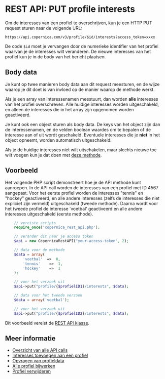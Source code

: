 # REST API: PUT profile interests

Om de interesses van een profiel te overschrijven, kun je een HTTP PUT
request sturen naar de volgende URL:

`https://api.copernica.com/v3/profile/$id/interests?access_token=xxxx`

De code `$id` moet je vervangen door de numerieke identifier van het profiel
waarvan je de interesses wilt veranderen. De nieuwe interesses van het profiel
kun je in de body van het bericht plaatsen.

## Body data

Je kunt op twee manieren body data aan dit request meesturen, en de wijze waarop
je dit doet is van invloed op de manier waarop de methode werkt.

Als je een array van interessenamen meestuurt, dan worden **alle** interesses
van het profiel overschreven. Alle huidige interesses worden uitgeschakeld,
en alleen de interesses die in het array zijn opgenomen worden geactiveerd.

Je kunt ook een object sturen als body data. De keys van het object zijn dan
de interessenamen, en de velden boolean waardes om te bepalen of de interesse
aan of uit wordt geschakeld. Eventuele interesses die je **niet** in het object
opneemt, worden automatisch uitgeschakeld.

Als je de huidige interesses niet wilt uitschakelen, maar slechts nieuwe toe
wilt voegen kun je dat doen met [deze methode](./rest-post-profile-interests).

## Voorbeeld

Het volgende PHP script demonstreert hoe je de API methode kunt aanroepen.
In de API call worden de interesses van een profiel met ID 4567 aangepast.
Voor het eerste profiel worden de interesses "tennis" en "hockey" geactiveerd, en
alle andere interesses (zelfs de interesses die niet expliciet zijn vermeld)
uitgeschakeld (tweede methode). Daarna wordt voor het tweede profiel de interesse
'voetbal' geactiveerd en alle andere interesses uitgeschakeld (eerste methode).

```php
    // vereiste scripts
    require_once('copernica_rest_api.php');

    // verander dit naar je access token
    $api = new CopernicaRestAPI("your-access-token", 2);

    // data voor de methode
    $data = array(
        'voetbal'  =>  0,
        'tennis'    =>  1,
        'hockey'    =>  1
    );

    // voer het verzoek uit
    $api->put("profile/{$profielID1}/interests", $data);

    // data voor het tweede verzoek
    $data = array('voetbal');

    // voer het verzoek uit
    $api->put("profile/{$profielID2}/interests", $data);
```

Dit voorbeeld vereist de [REST API klasse](rest-php).

## Meer informatie

* [Overzicht van alle API calls](rest-api)
* [Interesses toevoegen aan een profiel](rest-post-profile-interests)
* [Opvragen van profieldata](rest-get-profile)
* [Alle profiel bijwerken](rest-put-profile)
* [Profiel verwijderen](rest-delete-profile)
